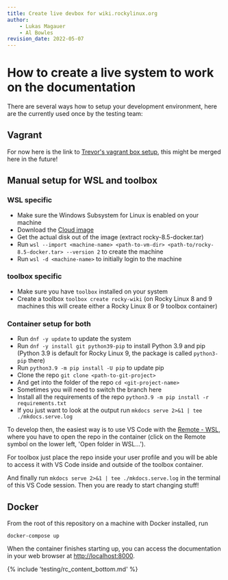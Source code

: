```yaml
---
title: Create live devbox for wiki.rockylinux.org
author:
    - Lukas Magauer
    - Al Bowles
revision_date: 2022-05-07
---
```


# How to create a live system to work on the documentation

There are several ways how to setup your development environment, here are the currently used once by the testing team:

## Vagrant

For now here is the link to [Trevor's vagrant box setup](https://github.com/tcooper/rocky-linux-wikibox), this might be merged here in the future!

## Manual setup for WSL and toolbox

### WSL specific

- Make sure the Windows Subsystem for Linux is enabled on your machine
- Download the [Cloud image](https://github.com/rocky-linux/sig-cloud-instance-images/actions/workflows/build.yml)
- Get the actual disk out of the image (extract rocky-8.5-docker.tar)
- Run `wsl --import <machine-name> <path-to-vm-dir> <path-to/rocky-8.5-docker.tar> --version 2` to create the machine
- Run `wsl -d <machine-name>` to initially login to the machine

### toolbox specific

- Make sure you have `toolbox` installed on your system
- Create a toolbox `toolbox create rocky-wiki` (on Rocky Linux 8 and 9 machines this will create either a Rocky Linux 8 or 9 toolbox container)

### Container setup for both

- Run `dnf -y update` to update the system
- Run `dnf -y install git python39-pip` to install Python 3.9 and pip (Python 3.9 is default for Rocky Linux 9, the package is called `python3-pip` there)
- Run `python3.9 -m pip install -U pip` to update pip
- Clone the repo `git clone <path-to-git-project>`
- And get into the folder of the repo `cd <git-project-name>`
- Sometimes you will need to switch the branch here
- Install all the requirements of the repo `python3.9 -m pip install -r requirements.txt`
- If you just want to look at the output run `mkdocs serve 2>&1 | tee ./mkdocs.serve.log`

To develop then, the easiest way is to use VS Code with the [Remote - WSL](https://marketplace.visualstudio.com/items?itemName=ms-vscode-remote.remote-wsl), where you have to open the repo in the container (click on the Remote symbol on the lower left, 'Open folder in WSL...').

For toolbox just place the repo inside your user profile and you will be able to access it with VS Code inside and outside of the toolbox container.

And finally run `mkdocs serve 2>&1 | tee ./mkdocs.serve.log` in the terminal of this VS Code session. Then you are ready to start changing stuff!

## Docker

From the root of this repository on a machine with Docker installed, run

    docker-compose up

When the container finishes starting up, you can access the documentation in your web browser at [http://localhost:8000](http://localhost:8000).

{% include 'testing/rc_content_bottom.md' %}
